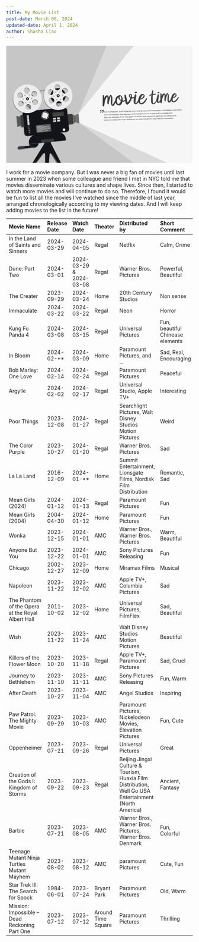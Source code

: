 ```yaml
---
title: My Movie List
post-date: March 08, 2024
updated-date: April 1, 2024
author: Shasha Liao
---
```


![My Image](movie_time.jpeg)

I work for a movie company. But I was never a big fan of movies until last summer in 2023 when some colleague and friend I met in NYC told me that movies disseminate various cultures and shape lives. Since then, I started to watch more movies and will continue to do so. Therefore, I found it would be fun to list all the movies I've watched since the middle of last year, arranged chronologically according to my viewing dates. And I will keep adding movies to the list in the future!

| Movie Name             | Release Date | Watch Date   |   Theater  |    Distributed by            | Short Comment  |
| :---                   | :----        | :----        | :----      | :----                        |:----           |
| In the Land of Saints and Sinners | 2024-03-29 | 2024-04-05 | Regal | Netflix                    | Calm, Crime |
| Dune: Part Two         | 2024-03-01   | 2024-03-29 & 2024-03-08  |   Regal    |  Warner Bros. Pictures       | Powerful, Beautiful |
| The Creater            | 2023-09-29   | 2024-03-24   |   Home     |  20th Century Studios        | Non sense |
| Immaculate             | 2024-03-22   | 2024-03-22   |   Regal    |  Neon                        | Horror  |
| Kung Fu Panda 4        | 2024-03-08   | 2024-03-15   |   Regal    |  Universal Pictures          | Fun, beautiful Chinease elements |
| In Bloom               | 2024-02-**   | 2024-03-09   |   Home     |  Paramount Pictures, and ... | Sad, Real, Encouraging |
| Bob Marley: One Love   | 2024-02-14   | 2024-02-24   |   Regal    |  Paramount Pictures          | Peaceful       |
| Argylle                | 2024-02-02   | 2024-02-17   |   Regal    |  Universal Studio, Apple TV+ | Interesting    |
| Poor Things            | 2023-12-08   | 2024-01-27   |   Regal    |  Searchlight Pictures, Walt Disney Studios Motion Pictures | Weird |
| The Color Purple       | 2023-10-27   | 2024-01-20   |   Regal    | Warner Bros. Pictures        | Sad            |
| La La Land             | 2016-12-09   | 2024-01-**   |   Home     | Summit Entertainment, Lionsgate Films, Nordisk Film Distribution | Romantic, Sad |
| Mean Girls (2024)      | 2024-01-12   | 2024-01-13   |   Regal    | Paramount Pictures           | Fun            |
| Mean Girls (2004)      | 2004-04-30   | 2024-01-12   |   Home     | Paramount Pictures           | Fun            |
| Wonka                  | 2023-12-15   | 2024-01-01   |   AMC      | Warner Bros., Warner Bros. Pictures | Warm, Beautiful |
| Anyone But You         | 2023-12-22   | 2024-01-01   |   AMC      | Sony Pictures Releasing      | Fun            |
| Chicago                | 2002-12-27   | 2023-12-09   |   Home     | Miramax Films                | Musical        |
| Napoleon               | 2023-11-22   | 2023-12-02   |   AMC      | Apple TV+, Columbia Pictures | Sad            |
| The Phantom of the Opera at the Royal Albert Hall |  2011-10-02  | 2023-12-02 |  Home  | Universal Pictures, FilmFlex | Sad, Beautiful |
| Wish                   | 2023-11-22   | 2023-11-24   |   AMC      | Walt Disney Studios Motion Pictures | Beautiful |
| Killers of the Flower Moon | 2023-10-20 | 2023-11-18 |   Regal    | Apple TV+, Paramount Pictures| Sad, Cruel     |
| Journey to Bethlehem   | 2023-11-10   | 2023-11-11   |   AMC      | Sony Pictures Releasing      | Fun, Warm      |
| After Death            | 2023-10-27   | 2023-11-04   |   AMC      | Angel Studios                | Inspiring      |
| Paw Patrol: The Mighty Movie | 2023-09-29 | 2023-10-03 | AMC      | Paramount Pictures, Nickelodeon Movies, Elevation Pictures | Fun, Cute |
| Oppenheimer            | 2023-07-21   | 2023-09-26   |   Regal    | Universal Pictures           | Great          |
| Creation of the Gods I: Kingdom of Storms | 2023-09-22 | 2023-09-23 | Regal  | Beijing Jingxi Culture & Tourism, Huaxia Film Distribution, Well Go USA Entertainment (North America) | Ancient, Fantasy |
| Barbie                 | 2023-07-21   | 2023-08-05   |   AMC      | Warner Bros., Warner Bros. Pictures, Warner Bros. Denmark | Fun, Colorful |
| Teenage Mutant Ninja Turtles Mutant Mayhem | 2023-08-02 | 2023-08-12 | AMC | paramount Pictures  | Cute, Fun      |
| Star Trek III: The Search for Spock | 1984-06-01 | 2023-07-24 | Bryant Park | Paramount Pictures | Old, Warm      |
| Mission: Impossible – Dead Reckoning Part One | 2023-07-12 | 2023-07-12 | Around Time Square | Paramount Pictures | Thrilling |

